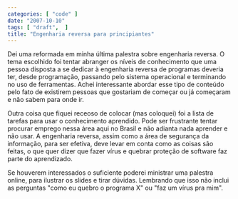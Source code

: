 ```yaml
---
categories: [ "code" ]
date: "2007-10-10"
tags: [ "draft",  ]
title: "Engenharia reversa para principiantes"
---
```

Dei uma reformada em minha última palestra sobre engenharia reversa. O
tema escolhido foi tentar abranger os níveis de conhecimento que uma
pessoa disposta a se dedicar à engenharia reversa de programas deveria
ter, desde programação, passando pelo sistema operacional e terminando
no uso de ferramentas. Achei interessante abordar esse tipo de conteúdo
pelo fato de existirem pessoas que gostariam de começar ou já começaram
e não sabem para onde ir.

Outra coisa que fiquei receoso de colocar (mas coloquei) foi a lista de
tarefas para usar o conhecimento aprendido. Pode ser frustrante tentar
procurar emprego nessa área aqui no Brasil e não adianta nada aprender
e não usar. A engenharia reversa, assim como a área de segurança
da informação, para ser efetiva, deve levar em conta como as coisas
são feitas, o que quer dizer que fazer vírus e quebrar proteção de
software faz parte do aprendizado.

Se houverem interessados o suficiente poderei ministrar uma palestra
online, para ilustrar os slides e tirar dúvidas. Lembrando que isso não
inclui as perguntas "como eu quebro o programa X" ou "faz um vírus pra
mim".
